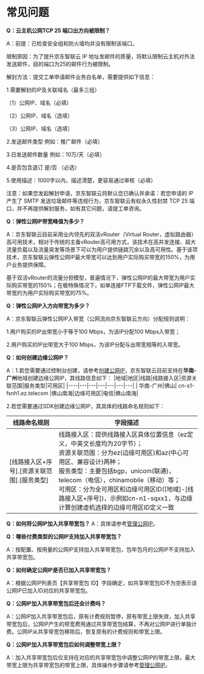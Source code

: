 # 常见问题

**Q：云主机公网TCP 25 端口出方向被限制？**

A：前提：已检查安全组和防火墙均并没有限制该端口。

限制原因：为了提升京东智联云 IP 地址发邮件的质量，将默认限制云主机对外法发送邮件，目的端口为25的邮件行为被限制。



解封方法：提交工单申请邮件业务白名单，需要提供如下信息：

1.需要解封的IP及关联域名（最多三组）

（1）公网IP、域名（必填）

（2）公网IP、域名（选填）

（3）公网IP、域名（选填）

2.发送邮件类型 例如：推广邮件（必填）

3.日发送邮件数量 例如：10万/天（必填）

4.是否包含退订 是/否 （必选）

5.使用描述：1000字以内，描述清楚，更容易通过审核（必填）

 

注意：如果您发起解封申请，京东智联云将默认您已确认并承诺：若您申请的 IP 产生了 SMTP 发送垃圾邮件等违规行为，京东智联云有权永久性封禁 TCP 25 端口，并不再提供解封服务，如有其它问题，请提工单咨询。

**Q：弹性公网IP带宽峰值为多少？**

A：京东智联云目前采用业内领先的双活vRouter（Virtual Router，虚拟路由器）高可用技术，相对于传统的主备vRouter高可用方式，该技术在高并发连接、超大流量负载以及流量突发等场景下可以为用户提供链路冗余以及高可用性。基于该项技术，京东智联云弹性公网IP最大带宽可以达到用户实际购买带宽的150%，为用户业务提供保障。

基于双活vRouter的流量分担模型，普遍情况下，弹性公网IP的最大带宽为用户实际购买带宽的150%；在极特殊情况下，如单连接FTP下载文件，弹性公网IP最大带宽约为用户实际购买带宽的75%。

**Q：弹性公网IP入方向带宽为多少？**

A：京东智联云弹性公网IP入带宽（公网流向京东智联云方向）分配规则说明：

1.用户购买的IP出带宽小于等于100 Mbps，为该IP分配100 Mbps入带宽；

2.用户购买的IP出带宽大于100 Mbps，为该IP分配与出带宽相等的入带宽。

**Q：如何创建边缘公网IP？**

A：1.若您需要通过控制台创建，请参考[创建公网IP](https://docs.jdcloud.com/cn/elastic-ip/create-elastic-ip)，京东智联云目前支持在**华南-广州**地域创建边缘公网IP，其线路信息如下：
|地域|地区|线路|线路接入区|资源关联范围|服务类型|可用区|
|----|---|---|---|---|---|---|
| 华南-广州|佛山| cn-s1-fsnh1.ez.telecom  |佛山南海|边缘可用区|电信|佛山南海|

2.若您需要通过SDK创建边缘公网IP，其具体的线路命名规则如下：

| 线路命名规则        |字段描述              |
| ---------------| ---------------|
|[线路接入区+序号].[资源关联范围].[服务类型]  |线路接入区：提供线路接入区具体位置信息（ez定义，中英文长度均为20字节）；<br>资源关联范围：分为ez(边缘可用区)和az(中心可用区、兼容设计)两种；<br>服务类型：主要包括bgp，unicom(联通)，telecom（电信），chinamobile（移动）等；<br>可用区：分为全可用区和边缘可用区ID([地域]-[线路接入区+序号])，示例如cn-n1-sqxx1，与边缘计算创建虚机选择的边缘可用区ID定义一致|

**Q：如何将公网IP加入共享带宽包？**
A：具体请参考[管理公网IP](../../Shared-Bandwidth-Package/Getting-Started/Manage-Public-IP.md)。

**Q：哪些付费类型的公网IP支持加入共享带宽包？**

A：按配置、按用量的公网IP支持加入共享带宽包，包年包月的公网IP不支持加入共享带宽包。

**Q：如何确定公网IP是否已加入共享带宽包？**

A：根据公网IP列表页【共享带宽包 ID】字段确定，如共享带宽包ID不为空表示该公网IP已加入ID对应的共享带宽包。

**Q：公网IP加入共享带宽包后还会计费吗？**

A：公网IP加入共享带宽包后，原有计费规则暂停，原有带宽上限失效，加入共享带宽包后，公网IP产生的带宽费用通过共享带宽包结算，不再对公网IP进行单独计费。公网IP从共享带宽包移除后，恢复原有的计费规则和带宽上限。

**Q：公网IP加入共享带宽包后如何调整带宽上限？**

A：加入共享带宽包后仅支持在对应的共享带宽包中调整公网IP的带宽上限，最大带宽上限为共享带宽包的带宽上限，具体操作步骤请参考[管理公网IP](../../Shared-Bandwidth-Package/Getting-Started/Manage-Public-IP.md)。

